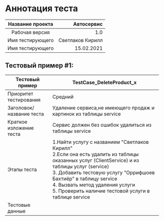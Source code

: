 # Аннотация теста
Название проекта | Автосервис
:---:|---:
Рабочая версия | 1.0
Имя тестирующего| Светлаков Кирилл
Имя тестирующего |15.02.2021
 
## Тестовый пример #1:
Тестовый пример | TestCase_DeleteProduct_x
---|---
Приоритет тестирования | Средний
Заголовок/название теста | Удаление сервиса,не имеющего продаж и картинок из таблицы service 
Краткое изложение теста |   Сервис должен без ошибок удалиться из таблицы service
Этапы теста |    1.Найти услугу с названием "Светлаков Кирилл" <br> 2.Если она есть удалить из таблицы оказанных услуг (ClientService) и из таблицы услуг (service) <br> 3. Добавить тестовую услугу "Оррифшоев Бахтиёр" в таблицу service <br> 4. Вызвать метод удаления услуги <br> 5. Проверить наличие тестовой услуги в таблице service 
Тестовые данные | 
